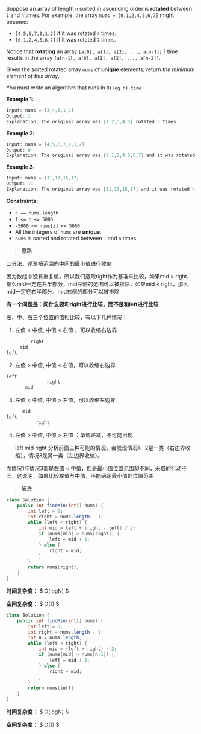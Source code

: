 Suppose an array of length `n` sorted in ascending order is **rotated** between `1` and `n` times. For example, the array `nums = [0,1,2,4,5,6,7]` might become:

- `[4,5,6,7,0,1,2]` if it was rotated `4` times.
- `[0,1,2,4,5,6,7]` if it was rotated `7` times.

Notice that **rotating** an array `[a[0], a[1], a[2], ..., a[n-1]]` 1 time results in the array `[a[n-1], a[0], a[1], a[2], ..., a[n-2]]`.

Given the sorted rotated array `nums` of **unique** elements, return *the minimum element of this array*.

You must write an algorithm that runs in `O(log n) time.`

 

**Example 1:**

```java
Input: nums = [3,4,5,1,2]
Output: 1
Explanation: The original array was [1,2,3,4,5] rotated 3 times.
```

**Example 2:**

```java
Input: nums = [4,5,6,7,0,1,2]
Output: 0
Explanation: The original array was [0,1,2,4,5,6,7] and it was rotated 4 times.
```

**Example 3:**

```java
Input: nums = [11,13,15,17]
Output: 11
Explanation: The original array was [11,13,15,17] and it was rotated 4 times. 
```

 

**Constraints:**

- `n == nums.length`
- `1 <= n <= 5000`
- `-5000 <= nums[i] <= 5000`
- All the integers of `nums` are **unique**.
- `nums` is sorted and rotated between `1` and `n` times.



> **思路**

二分法，逐渐把范围向中间的最小值进行收缩

因为数组中没有重复值，所以我们选取right作为基准来比较，如果mid > right，那么mid一定在左半部分，mid左侧的范围可以被排除，如果mid < right，那么mid一定在右半部分，mid右侧的部分可以被排除

**有一个问题是：问什么要和right进行比较，而不是和left进行比较**

左、中、右三个位置的值相比较，有以下几种情况：

1. 左值 < 中值, 中值 < 右值 ，可以收缩右边界

```java
		 right
     mid
left
```

2. 左值 > 中值, 中值 < 右值，可以收缩右边界

```java
left		 
               right
       mid
```

3. 左值 < 中值, 中值 > 右值，可以收缩左边界

```java
	  mid
left      
           right
```

4. 左值 > 中值, 中值 > 右值 ：单调递减，不可能出现

	left
		 mid
		 	 right
分析前面三种可能的情况，会发现情况1、2是一类（右边界收缩），情况3是另一类（左边界收缩）。

而情况1与情况3都是左值 < 中值，但是最小值位置范围却不同，采取的行动不同，这说明，如果比较左值与中值，不能确定最小值的位置范围



> **解法**

```java
class Solution {
    public int findMin(int[] nums) {
        int left = 0;
        int right = nums.length - 1;
        while (left < right) {
            int mid = left + (right - left) / 2;
            if (nums[mid] > nums[right]) {
                left = mid + 1;
            } else {
                right = mid;
            }
        }
        return nums[right];
    }
}
```

**时间复杂度：** $ O(logN) $

**空间复杂度：** $ O(1) $





```java
class Solution {
    public int findMin(int[] nums) {
        int left = 0;
        int right = nums.length - 1;
        int n = nums.length;
        while (left < right) {
            int mid = (left + right) / 2;
            if (nums[mid] > nums[n-1]) {
                left = mid + 1;
            } else {
                right = mid;
            }
        }
        return nums[left];
    }
}
```

**时间复杂度：** $ O(logN) $

**空间复杂度：** $ O(1) $
